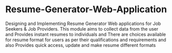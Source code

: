 # Resume-Generator-Web-Application
Designing and Implementing Resume Generator Web applications for Job Seekers &amp; Job Providers. This module aims to collect data from the user and Provides instant resumes to individuals and There are choices available for resume format for users as per their qualifications and requirements and also Provides quick access, update and make resume different formats
